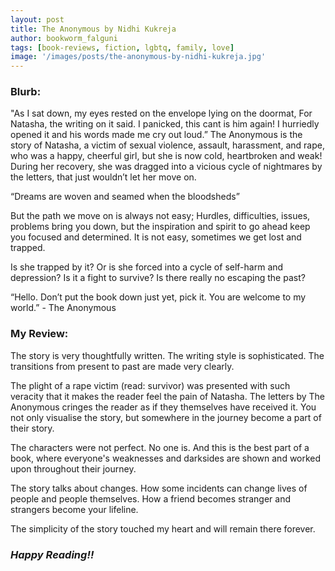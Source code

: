 ```yaml
---
layout: post
title: The Anonymous by Nidhi Kukreja
author: bookworm_falguni
tags: [book-reviews, fiction, lgbtq, family, love]
image: '/images/posts/the-anonymous-by-nidhi-kukreja.jpg'
---
```

### **Blurb:**
"As I sat down, my eyes rested on the envelope lying on the doormat, For Natasha, the writing on it said. I panicked, this cant is him again! I hurriedly opened it and his words made me cry out loud.” 
The Anonymous is the story of Natasha, a victim of sexual violence, assault, harassment, and rape, who was a happy, cheerful girl, but she is now cold, heartbroken and weak! During her recovery, she was dragged into a vicious cycle of nightmares by the letters, that just wouldn’t let her move on. 

“Dreams are woven and seamed when the bloodsheds” 

But the path we move on is always not easy; Hurdles, difficulties, issues, problems bring you down, but the inspiration and spirit to go ahead keep you focused and determined. It is not easy, sometimes we get lost and trapped. 

Is she trapped by it? Or is she forced into a cycle of self-harm and depression? Is it a fight to survive? Is there really no escaping the past? 

“Hello. Don’t put the book down just yet, pick it. You are welcome to my world.” - The Anonymous 

### **My Review:**
The story is very thoughtfully written. The writing style is sophisticated. The transitions from present to past are made very clearly.

The plight of a rape victim (read: survivor) was presented with such veracity that it makes the reader feel the pain of Natasha. 
The letters by The Anonymous cringes the reader as if they themselves have received it. You not only visualise the story, but somewhere in the journey become a part of their story. 

The characters were not perfect. No one is. And this is the best part of a book, where everyone's weaknesses and darksides are shown and worked upon throughout their journey.

The story talks about changes. How some incidents can change lives of people and people themselves. How a friend becomes stranger and strangers become your lifeline.

The simplicity of the story touched my heart and will remain there forever. 

### ***Happy Reading!!***
